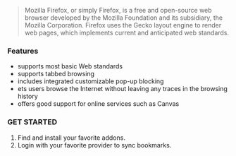 > Mozilla Firefox, or simply Firefox, is a free and open-source web browser developed by the Mozilla Foundation and its subsidiary, the Mozilla Corporation. Firefox uses the Gecko layout engine to render web pages, which implements current and anticipated web standards.

### Features
* supports most basic Web standards
* supports tabbed browsing
* includes integrated customizable pop-up blocking
* ets users browse the Internet without leaving any traces in the browsing history
* offers good support for online services such as Canvas

### GET STARTED
1. Find and install your favorite addons.
2. Login with your favorite provider to sync bookmarks.